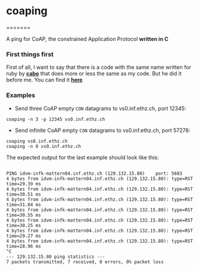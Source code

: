 # coaping
=======

A ping for CoAP, the constrained Application Protocol **written in C**

### First things first
First of all, I want to say that there is a code with the same name written for ruby by [**cabo**](https://github.com/cabo) that does more or less the same as my code. But he did it before me. You can find it [**here**](https://github.com/cabo/coaping)

### Examples

- Send three CoAP empty `CON` datagrams to vs0.inf.ethz.ch, port 12345:
```
coaping -n 3 -p 12345 vs0.inf.ethz.ch
```
- Send infinite CoAP empty `CON` datagrams to vs0.inf.ethz.ch, port 57278:
```
coaping vs0.inf.ethz.ch
coaping -n 0 vs0.inf.ethz.ch
```

The expected output for the last example should look like this:

```

PING idvm-infk-mattern04.inf.ethz.ch (129.132.15.80)	port: 5683 
4 bytes from idvm-infk-mattern04.inf.ethz.ch (129.132.15.80): type=RST time=29.39 ms 
4 bytes from idvm-infk-mattern04.inf.ethz.ch (129.132.15.80): type=RST time=30.51 ms 
4 bytes from idvm-infk-mattern04.inf.ethz.ch (129.132.15.80): type=RST time=31.84 ms 
4 bytes from idvm-infk-mattern04.inf.ethz.ch (129.132.15.80): type=RST time=30.55 ms 
4 bytes from idvm-infk-mattern04.inf.ethz.ch (129.132.15.80): type=RST time=30.25 ms 
4 bytes from idvm-infk-mattern04.inf.ethz.ch (129.132.15.80): type=RST time=29.27 ms 
4 bytes from idvm-infk-mattern04.inf.ethz.ch (129.132.15.80): type=RST time=28.96 ms 
^C
--- 129.132.15.80 ping statistics ---
7 packets transmitted, 7 received, 0 errors, 0% packet loss

```
